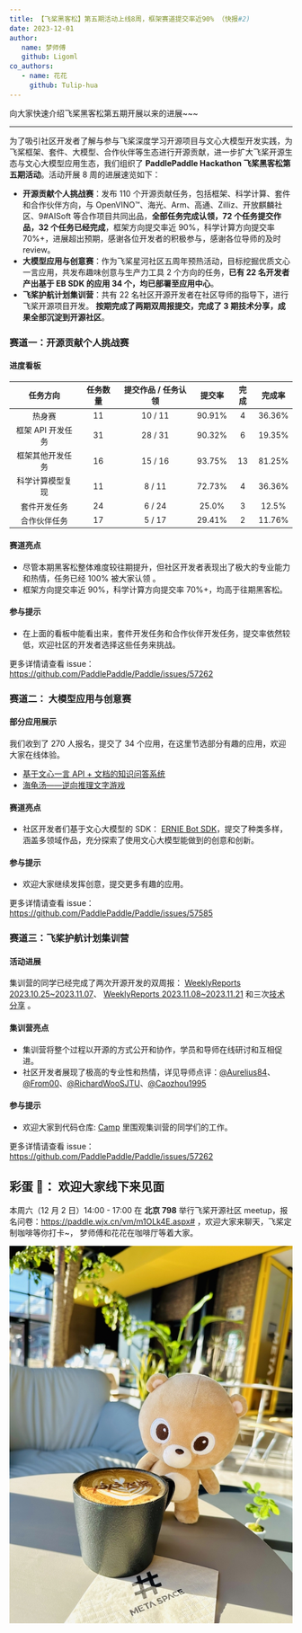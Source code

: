 ```yaml
---
title: 【飞桨黑客松】第五期活动上线8周，框架赛道提交率近90% （快报#2)
date: 2023-12-01
author:
   name: 梦师傅
   github: Ligoml
co_authors:
   - name: 花花
     github: Tulip-hua
---
```


向大家快速介绍飞桨黑客松第五期开展以来的进展~~~

---

为了吸引社区开发者了解与参与飞桨深度学习开源项目与文心大模型开发实践，为飞桨框架、套件、大模型、合作伙伴等生态进行开源贡献，进一步扩大飞桨开源生态与文心大模型应用生态，我们组织了 **PaddlePaddle Hackathon 飞桨黑客松第五期活动**。活动开展 8 周的进展速览如下：

-  **开源贡献个人挑战赛**：发布 110 个开源贡献任务，包括框架、科学计算、套件和合作伙伴方向，与 OpenVINO™、海光、Arm、高通、Zilliz、开放麒麟社区、9#AISoft 等合作项目共同出品，**全部任务完成认领，72 个任务提交作品，32 个任务已经完成**，框架方向提交率近 90%，科学计算方向提交率 70%+，进展超出预期，感谢各位开发者的积极参与，感谢各位导师的及时 review。
-  **大模型应用与创意赛**：作为飞桨星河社区五周年预热活动，目标挖掘优质文心一言应用，共发布趣味创意与生产力工具 2 个方向的任务，**已有 22 名开发者产出基于 EB SDK 的应用 34 个，均已部署至应用中心**。
-  **飞桨护航计划集训营**：共有 22 名社区开源开发者在社区导师的指导下，进行飞桨开源项目开发。 **按期完成了两期双周报提交，完成了 3 期技术分享，成果全部沉淀到开源社区**。

### 赛道一：开源贡献个人挑战赛

#### 进度看板

|     任务方向      | 任务数量 | 提交作品 / 任务认领 | 提交率 | 完成 | 完成率 |
| :---------------: | :------: | :-----------------: | :----: | :--: | :----: |
|      热身赛       |    11    |       10 / 11       | 90.91% |  4   | 36.36% |
| 框架 API 开发任务 |    31    |       28 / 31       | 90.32% |  6   | 19.35% |
| 框架其他开发任务  |    16    |       15 / 16       | 93.75% |  13  | 81.25% |
| 科学计算模型复现  |    11    |       8 / 11        | 72.73% |  4   | 36.36% |
|   套件开发任务    |    24    |       6 / 24        | 25.0%  |  3   | 12.5%  |
|   合作伙伴任务    |    17    |       5 / 17        | 29.41% |  2   | 11.76% |

#### 赛道亮点

-  尽管本期黑客松整体难度较往期提升，但社区开发者表现出了极大的专业能力和热情，任务已经 100% 被大家认领 。
-  框架方向提交率近 90%，科学计算方向提交率 70%+，均高于往期黑客松。

#### 参与提示

-  在上面的看板中能看出来，套件开发任务和合作伙伴开发任务，提交率依然较低，欢迎社区的开发者选择这些任务来挑战。

更多详情请查看 issue：https://github.com/PaddlePaddle/Paddle/issues/57262

### 赛道二： 大模型应用与创意赛

#### 部分应用展示

我们收到了 270 人报名，提交了 34 个应用，在这里节选部分有趣的应用，欢迎大家在线体验。

-  [基于文心一言 API + 文档的知识问答系统](https://aistudio.baidu.com/application/detail/8138)
-  [海龟汤——逆向推理文字游戏](https://aistudio.baidu.com/application/detail/9577)

#### 赛道亮点

-  社区开发者们基于文心大模型的 SDK： [ERNIE Bot SDK](https://github.com/PaddlePaddle/ERNIE-Bot-SDK)，提交了种类多样，涵盖多领域作品，充分探索了使用文心大模型能做到的创意和创新。

#### 参与提示

-  欢迎大家继续发挥创意，提交更多有趣的应用。

更多详情请查看 issue：https://github.com/PaddlePaddle/Paddle/issues/57585

### 赛道三：飞桨护航计划集训营

#### 活动进展

集训营的同学已经完成了两次开源开发的双周报： [WeeklyReports 2023.10.25~2023.11.07](https://github.com/PFCCLab/Camp/issues/54)、 [WeeklyReports 2023.11.08~2023.11.21](https://github.com/PFCCLab/Camp/issues/77) 和三次[技术分享](https://github.com/PFCCLab/Camp/issues/14) 。

#### 集训营亮点

-  集训营将整个过程以开源的方式公开和协作，学员和导师在线研讨和互相促进。
-  社区开发者展现了极高的专业性和热情，详见导师点评：[@Aurelius84](https://github.com/PFCCLab/Camp/blob/main/WeeklyReports/19_RyanHuang/[WeeklyReport]2023.11.08~2023.11.21.md#导师点评)、[@From00](https://github.com/PFCCLab/Camp/blob/main/WeeklyReports/10_AndSonder/[WeeklyReport]2023.11.9~2023.11.22.md#导师点评)、[@RichardWooSJTU](https://github.com/PFCCLab/Camp/blob/main/WeeklyReports/06_Wanglongzhi2001/[WeeklyReport]2023.11.08~2023.11.21.md#导师点评)、[@Caozhou1995](https://github.com/PFCCLab/Camp/tree/main/WeeklyReports/12_Corle-hyz#导师点评)

#### 参与提示

-  欢迎大家到代码仓库: [Camp](https://github.com/PFCCLab/Camp) 里围观集训营的同学们的工作。

更多详情请查看 issue：https://github.com/PaddlePaddle/Paddle/issues/57262

## 彩蛋 🎊： 欢迎大家线下来见面

本周六（12 月 2 日）14:00 - 17:00 在 **北京 798** 举行飞桨开源社区 meetup，报名问卷：https://paddle.wjx.cn/vm/m1OLk4E.aspx# ，欢迎大家来聊天，飞桨定制咖啡等你打卡~， 梦师傅和花花在咖啡厅等着大家。

![monthly-report-4](../images/hackathon-5th-monthly-report-2/monthly-report-2-4.jpeg)
